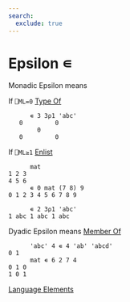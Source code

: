 ```yaml
---
search:
  exclude: true
---
```

<h1 class="heading"><span class="name">Epsilon</span> <span class="command">∊</span></h1>

Monadic Epsilon means

If `⎕ML=0` [Type Of](../primitive-functions/type.md)
```apl
      ∊ 3 3⍴1 'abc' 
   0         0
        0
   0         0
```
If `⎕ML≥1` [Enlist](../primitive-functions/enlist.md)
```apl
      mat
1 2 3
4 5 6
      ∊ 0 mat (7 8) 9
0 1 2 3 4 5 6 7 8 9

      ∊ 2 3⍴1 'abc'
1 abc 1 abc 1 abc

```

Dyadic Epsilon means
[Member Of](../primitive-functions/membership.md)
```apl
      'abc' 4 ∊ 4 'ab' 'abcd'
0 1
      mat ∊ 6 2 7 4
0 1 0
1 0 1
```
[Language Elements](../glyphs.md)



